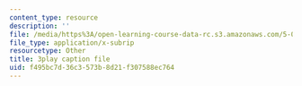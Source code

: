 ```yaml
---
content_type: resource
description: ''
file: /media/https%3A/open-learning-course-data-rc.s3.amazonaws.com/5-08j-biological-chemistry-ii-spring-2016/f495bc7d36c3573b8d21f307588ec764_w4nmIfPJe9E.vtt
file_type: application/x-subrip
resourcetype: Other
title: 3play caption file
uid: f495bc7d-36c3-573b-8d21-f307588ec764
---
```

